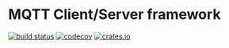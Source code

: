 # MQTT Client/Server framework

[![build status](https://github.com/ntex-rs/ntex-mqtt/workflows/CI%20%28Linux%29/badge.svg?branch=master&event=push)](https://github.com/ntex-rs/ntex-mqtt/actions?query=workflow%3A"CI+(Linux)") [![codecov](https://codecov.io/gh/ntex/ntex-mqtt/branch/master/graph/badge.svg)](https://codecov.io/gh/ntex-rs/ntex-mqtt) [![crates.io](https://meritbadge.herokuapp.com/ntex-mqtt)](https://crates.io/crates/ntex-mqtt)
